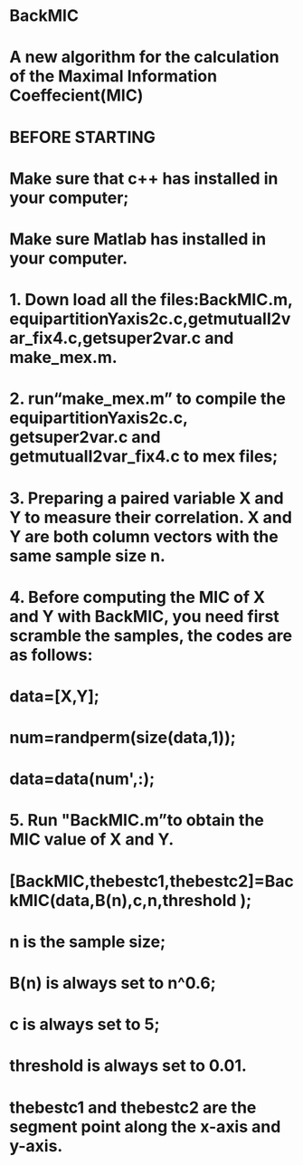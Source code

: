 # BackMIC
# A new algorithm for the calculation of the Maximal Information Coeffecient(MIC)
# BEFORE STARTING
# Make sure that c++ has installed in your computer;
# Make sure Matlab has installed in your computer.
# 1.  Down load all the files:BackMIC.m, equipartitionYaxis2c.c,getmutualI2var_fix4.c,getsuper2var.c and make_mex.m.
# 2.  run“make_mex.m” to compile the equipartitionYaxis2c.c, getsuper2var.c and getmutualI2var_fix4.c to mex files;
# 3.  Preparing a paired variable X and Y  to measure their correlation.   X and Y are both column vectors with the same sample size n. 
# 4.  Before computing the MIC of X and Y with BackMIC, you need first scramble the samples, the codes are as follows:
#    data=[X,Y];
#    num=randperm(size(data,1));
#    data=data(num',:); 
# 5. Run "BackMIC.m”to obtain the MIC value of X and Y.
# [BackMIC,thebestc1,thebestc2]=BackMIC(data,B(n),c,n,threshold ); 
# n is the sample size; 
# B(n) is always set to  n^0.6;
# c is always set to 5; 
# threshold is always set to 0.01.
# thebestc1 and thebestc2 are the segment point along the x-axis and y-axis.
